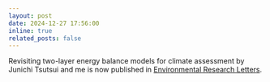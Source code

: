 ```yaml
---
layout: post
date: 2024-12-27 17:56:00
inline: true
related_posts: false
---
```


Revisiting two-layer energy balance models for climate assessment by Junichi Tsutsui and me is now published in [Environmental Research Letters](https://doi.org/10.1088/1748-9326/ad9ec5).